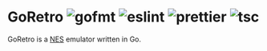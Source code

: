 # GoRetro ![gofmt](https://github.com/justinawrey/goretro/actions/workflows/gofmt.yml/badge.svg) ![eslint](https://github.com/justinawrey/goretro/actions/workflows/eslint.yml/badge.svg) ![prettier](https://github.com/justinawrey/goretro/actions/workflows/prettier.yml/badge.svg) ![tsc](https://github.com/justinawrey/goretro/actions/workflows/tsc.yml/badge.svg)

GoRetro is a [NES](https://en.wikipedia.org/wiki/Nintendo_Entertainment_System) emulator written in Go.
